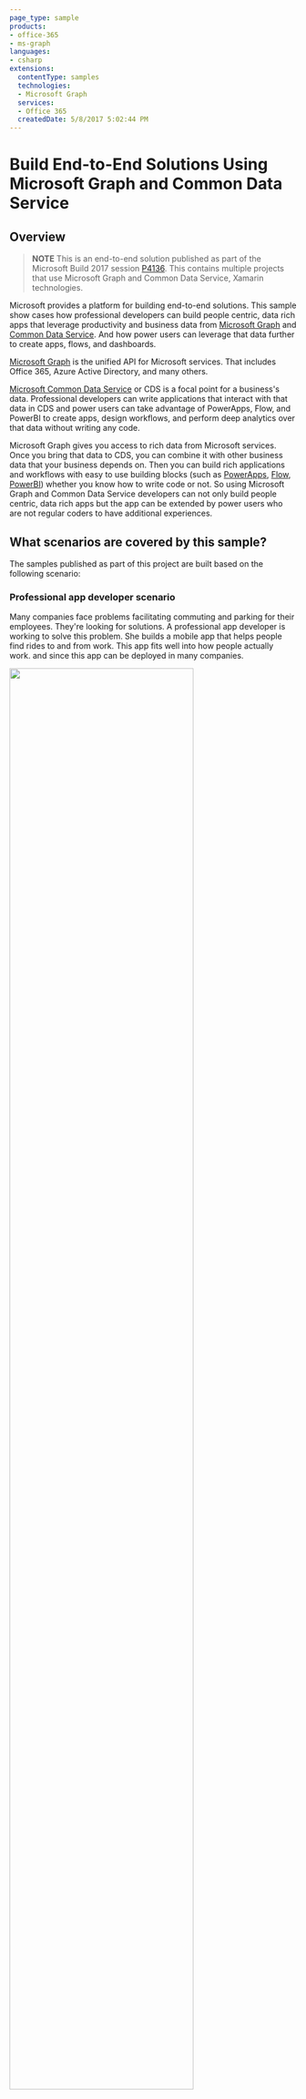 ```yaml
---
page_type: sample
products:
- office-365
- ms-graph
languages:
- csharp
extensions:
  contentType: samples
  technologies:
  - Microsoft Graph
  services:
  - Office 365
  createdDate: 5/8/2017 5:02:44 PM
---
```


# Build End-to-End Solutions Using Microsoft Graph and Common Data Service

## Overview
> **NOTE** This is an end-to-end solution published as part of the Microsoft Build 2017 session [P4136](https://channel9.msdn.com/Events/Build/2017/P4136). This contains multiple projects that use Microsoft Graph and Common Data Service, Xamarin technologies.

Microsoft provides a platform for building end-to-end solutions. This sample show cases how professional developers can build people centric, data rich apps that leverage productivity and business data from [Microsoft Graph](https://graph.microsoft.com "Microsoft Graph") and [Common Data Service](https://aka.ms/CommonDataService "Microsoft Common Data Service"). And how power users can leverage that data further to create apps, flows, and dashboards.

[Microsoft Graph](https://graph.microsoft.com "Microsoft Graph") is the unified API for Microsoft services. That includes Office 365, Azure Active Directory, and many others.

[Microsoft Common Data Service](https://aka.ms/CommonDataService "Microsoft Common Data Service") or CDS is a focal point for a business's data. Professional developers can write applications that interact with that data in CDS and power users can take advantage of PowerApps, Flow, and PowerBI to create apps, design workflows, and perform deep analytics over that data without writing any code.

Microsoft Graph gives you access to rich data from Microsoft services. Once you bring that data to CDS, you can combine it with other business data that your business depends on. Then you can build rich applications and workflows with easy to use building blocks (such as [PowerApps](https://powerapps.microsoft.com/en-us/), [Flow](https://flow.microsoft.com/en-us/), [PowerBI](https://powerbi.microsoft.com/en-us/)) whether you know how to write code or not. So using Microsoft Graph and Common Data Service developers can not only build people centric, data rich apps but the app can be extended by power users who are not regular coders to have additional experiences.

## What scenarios are covered by this sample?
The samples published as part of this project are built based on the following scenario:

### Professional app developer scenario
Many companies face problems facilitating commuting and parking for their employees. They're looking for solutions. A professional app developer is working to solve this problem. She builds a mobile app that helps people find rides to and from work. This app fits well into how people actually work. and since this app can be deployed in many companies.

<img src="./media/prodevScenario.jpg" Height="80%" Width="80%" />

### Enterprise power users scenario
Contoso is one of the first customers to acquire this app and make it available to all its employees. Contoso's power users (typically non professional coders such as a HR person) easily extend the data created by this app to build additional experiences.

<img src="./media/poweruserScenario.jpg" Height="80%" Width="80%" />

## What is included in this project?

Please follow through the links provided below to learn how the individual pieces have been built and recreate the end-to-end experience for yourself.

### Professional app developer - build an application using code
- [Mobile App](./mobileapp/README.md) - Xamarin Forms apps that uses Microsoft Graph APIs to get people data and stores in Common Data Service via Web API.

### Enterprise power users - leverage data and extend a solution using no code
- [CDS](./cds/README.md) - The Common Data Service is used as the data repository for the Mobile App and that data is further leveraged by PowerApps, Flow, and PowerBI.
- [PowerApps App](./powerapps/README.md) - PowerApps app built by an enterprise power user who uses Excel like expression language to build a LOB mobile app with out knowing to write code.
- [Flow](./flow/README.md) - Expense approval workflow built by an enterprise power user that uses Microsoft Flow which sends approval emails to the manager and other departments.
- [PowerBI dashboard](./powerbi/README.md) - A dashboard built by an enterprise power user that helps analysing the ride share data.

### Technical overview

<img src="./media/workridesTech.jpg" Height="80%" Width="80%" />

## Learn more
- [Microsoft Graph](https://graph.microsoft.com "Microsoft Graph")
- [Microsoft Common Data Service](https://aka.ms/CommonDataService "Microsoft Common Data Service")
